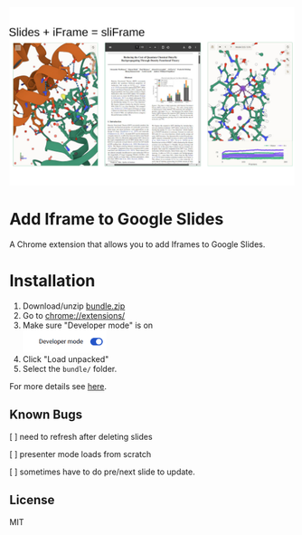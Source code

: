 <img src='demo.jpg'>

# Add Iframe to Google Slides 

A Chrome extension that allows you to add Iframes to Google Slides. 

# Installation 
1. Download/unzip <a href='https://logmd.b-cdn.net/public/bundle.zip' target='_blank'>bundle.zip</a>
2. Go to <a href="chrome://extensions/" target="_blank">chrome://extensions/</a>
3. Make sure "Developer mode" is on <br><img src='devmode.png' height=40/>
4. Click "Load unpacked"
5. Select the `bundle/` folder. 

For more details see [here](https://dev.to/ben/how-to-install-chrome-extensions-manually-from-github-1612). 


## Known Bugs 

[ ] need to refresh after deleting slides 

[ ] presenter mode loads from scratch 

[ ] sometimes have to do pre/next slide to update. 

## License

MIT
